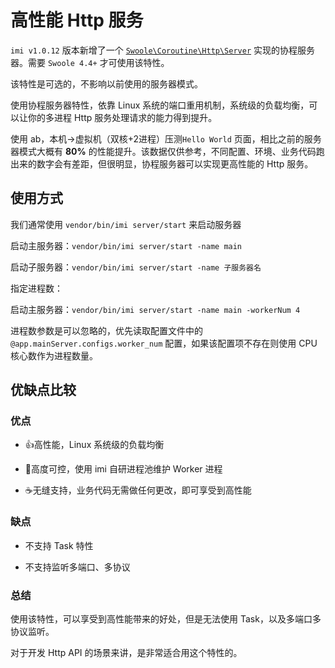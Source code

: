 # 高性能 Http 服务

`imi v1.0.12` 版本新增了一个 [`Swoole\Coroutine\Http\Server`](https://wiki.swoole.com/wiki/page/p-coroutine_http_server.html) 实现的协程服务器。需要 `Swoole 4.4+` 才可使用该特性。

该特性是可选的，不影响以前使用的服务器模式。

使用协程服务器特性，依靠 Linux 系统的端口重用机制，系统级的负载均衡，可以让你的多进程 Http 服务处理请求的能力得到提升。

使用 ab，本机->虚拟机（双核+2进程）压测`Hello World` 页面，相比之前的服务器模式大概有 **80%** 的性能提升。该数据仅供参考，不同配置、环境、业务代码跑出来的数字会有差距，但很明显，协程服务器可以实现更高性能的 Http 服务。

## 使用方式

我们通常使用 `vendor/bin/imi server/start` 来启动服务器

启动主服务器：`vendor/bin/imi server/start -name main`

启动子服务器：`vendor/bin/imi server/start -name 子服务器名`

指定进程数：

启动主服务器：`vendor/bin/imi server/start -name main -workerNum 4`

进程数参数是可以忽略的，优先读取配置文件中的 `@app.mainServer.configs.worker_num` 配置，如果该配置项不存在则使用 CPU 核心数作为进程数量。

## 优缺点比较

### 优点

* 👍高性能，Linux 系统级的负载均衡

* 💪高度可控，使用 imi 自研进程池维护 Worker 进程

* ☕无缝支持，业务代码无需做任何更改，即可享受到高性能

### 缺点

* 不支持 Task 特性

* 不支持监听多端口、多协议

### 总结

使用该特性，可以享受到高性能带来的好处，但是无法使用 Task，以及多端口多协议监听。

对于开发 Http API 的场景来讲，是非常适合用这个特性的。
